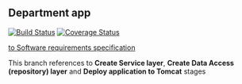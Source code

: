 ## Department app

[![Build Status](https://travis-ci.com/kagire/department-app.svg?branch=stage-5)](https://travis-ci.com/kagire/department-app)
[![Coverage Status](https://coveralls.io/repos/github/kagire/department-app/badge.svg?branch=stage-5)](https://coveralls.io/github/kagire/department-app?branch=main)  

[to Software requirements specification](documentation/Software%20Requirements%20Specification.md)  

This branch references to **Create Service layer**, **Create Data Access (repository) layer** and **Deploy application to Tomcat** stages
